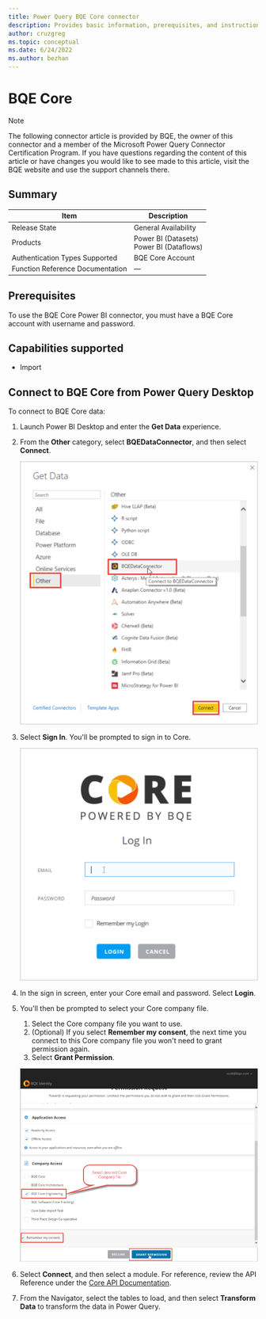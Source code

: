 ```yaml
---
title: Power Query BQE Core connector
description: Provides basic information, prerequisites, and instructions on how to connect to BQE Core.
author: cruzgreg
ms.topic: conceptual
ms.date: 6/24/2022
ms.author: bezhan
---
```


# BQE Core

>[!Note]
>The following connector article is provided by BQE, the owner of this connector and a member of the Microsoft Power Query Connector Certification Program. If you have questions regarding the content of this article or have changes you would like to see made to this article, visit the BQE website and use the support channels there.

## Summary

| Item | Description |
| ---- | ----------- |
| Release State | General Availability |
| Products | Power BI (Datasets)<br/>Power BI (Dataflows) |
| Authentication Types Supported | BQE Core Account |
| Function Reference Documentation | &mdash; |

## Prerequisites

To use the BQE Core Power BI connector, you must have a BQE Core account with username and password.

## Capabilities supported

* Import

## Connect to BQE Core from Power Query Desktop

To connect to BQE Core data:

1. Launch Power BI Desktop and enter the **Get Data** experience.

2. From the **Other** category, select **BQEDataConnector**, and then select **Connect**.

   ![Get Data.](media/bqe-core/core-bi-9.png)

3. Select **Sign In**. You'll be prompted to sign in to Core.

   ![Login.](media/bqe-core/core-bi-11.png)

4. In the sign in screen, enter your Core email and password. Select **Login**.

5. You'll then be prompted to select your Core company file.
   1. Select the Core company file you want to use.
   1. (Optional) If you select **Remember my consent**, the next time you connect to this Core company file you won't need to grant permission again.
   1. Select **Grant Permission**.

   ![Grant Permissions.](media/bqe-core/core-bi-13.png)

6. Select **Connect**, and then select a module. For reference, review the API Reference under the [Core API Documentation](https://api-explorer.bqecore.com/).

7. From the Navigator, select the tables to load, and then select **Transform Data** to transform the data in Power Query.
